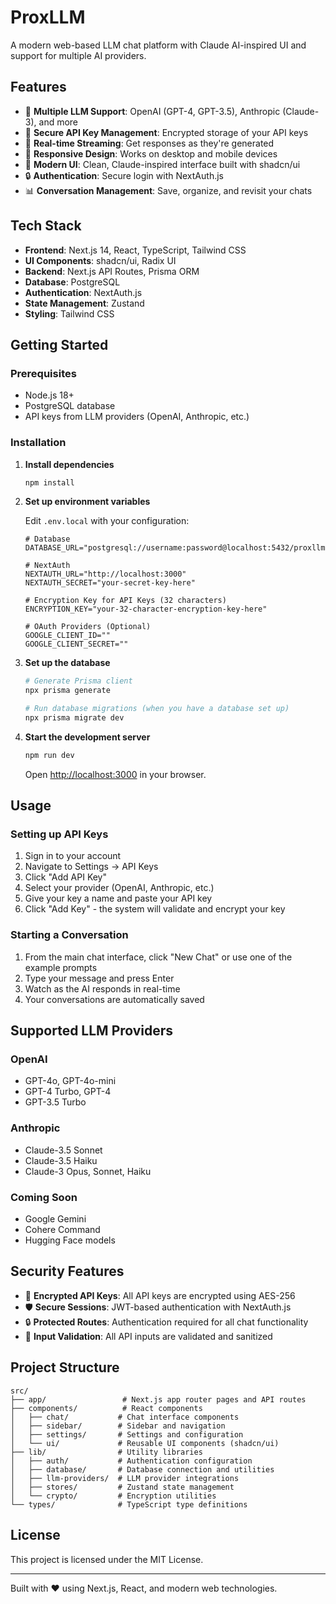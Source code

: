 # ProxLLM

A modern web-based LLM chat platform with Claude AI-inspired UI and support for multiple AI providers.

## Features

- 🤖 **Multiple LLM Support**: OpenAI (GPT-4, GPT-3.5), Anthropic (Claude-3), and more
- 🔐 **Secure API Key Management**: Encrypted storage of your API keys
- 💬 **Real-time Streaming**: Get responses as they're generated
- 📱 **Responsive Design**: Works on desktop and mobile devices
- 🎨 **Modern UI**: Clean, Claude-inspired interface built with shadcn/ui
- 🔒 **Authentication**: Secure login with NextAuth.js
- 📊 **Conversation Management**: Save, organize, and revisit your chats

## Tech Stack

- **Frontend**: Next.js 14, React, TypeScript, Tailwind CSS
- **UI Components**: shadcn/ui, Radix UI
- **Backend**: Next.js API Routes, Prisma ORM
- **Database**: PostgreSQL
- **Authentication**: NextAuth.js
- **State Management**: Zustand
- **Styling**: Tailwind CSS

## Getting Started

### Prerequisites

- Node.js 18+ 
- PostgreSQL database
- API keys from LLM providers (OpenAI, Anthropic, etc.)

### Installation

1. **Install dependencies**
   ```bash
   npm install
   ```

2. **Set up environment variables**
   
   Edit `.env.local` with your configuration:
   ```env
   # Database
   DATABASE_URL="postgresql://username:password@localhost:5432/proxllm"

   # NextAuth
   NEXTAUTH_URL="http://localhost:3000"
   NEXTAUTH_SECRET="your-secret-key-here"

   # Encryption Key for API Keys (32 characters)
   ENCRYPTION_KEY="your-32-character-encryption-key-here"

   # OAuth Providers (Optional)
   GOOGLE_CLIENT_ID=""
   GOOGLE_CLIENT_SECRET=""
   ```

3. **Set up the database**
   ```bash
   # Generate Prisma client
   npx prisma generate

   # Run database migrations (when you have a database set up)
   npx prisma migrate dev
   ```

4. **Start the development server**
   ```bash
   npm run dev
   ```

   Open [http://localhost:3000](http://localhost:3000) in your browser.

## Usage

### Setting up API Keys

1. Sign in to your account
2. Navigate to Settings → API Keys  
3. Click "Add API Key"
4. Select your provider (OpenAI, Anthropic, etc.)
5. Give your key a name and paste your API key
6. Click "Add Key" - the system will validate and encrypt your key

### Starting a Conversation

1. From the main chat interface, click "New Chat" or use one of the example prompts
2. Type your message and press Enter
3. Watch as the AI responds in real-time
4. Your conversations are automatically saved

## Supported LLM Providers

### OpenAI
- GPT-4o, GPT-4o-mini
- GPT-4 Turbo, GPT-4
- GPT-3.5 Turbo

### Anthropic
- Claude-3.5 Sonnet
- Claude-3.5 Haiku  
- Claude-3 Opus, Sonnet, Haiku

### Coming Soon
- Google Gemini
- Cohere Command
- Hugging Face models

## Security Features

- 🔐 **Encrypted API Keys**: All API keys are encrypted using AES-256
- 🛡️ **Secure Sessions**: JWT-based authentication with NextAuth.js
- 🔒 **Protected Routes**: Authentication required for all chat functionality
- 🚨 **Input Validation**: All API inputs are validated and sanitized

## Project Structure

```
src/
├── app/                 # Next.js app router pages and API routes
├── components/          # React components
│   ├── chat/           # Chat interface components
│   ├── sidebar/        # Sidebar and navigation
│   ├── settings/       # Settings and configuration
│   └── ui/             # Reusable UI components (shadcn/ui)
├── lib/                # Utility libraries
│   ├── auth/           # Authentication configuration
│   ├── database/       # Database connection and utilities
│   ├── llm-providers/  # LLM provider integrations
│   ├── stores/         # Zustand state management
│   └── crypto/         # Encryption utilities
└── types/              # TypeScript type definitions
```

## License

This project is licensed under the MIT License.

---

Built with ❤️ using Next.js, React, and modern web technologies.
